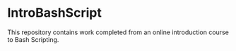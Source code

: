 # IntroBashScript
This repository contains work completed from an online introduction course to Bash Scripting.
